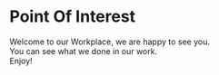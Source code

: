 # Point Of Interest

Welcome to our Workplace, we are happy to see you.<br>
You can see what we done in our work.<br>
Enjoy!
